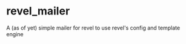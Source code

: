 revel_mailer
============

A (as of yet) simple mailer for revel to use revel's config and template engine
